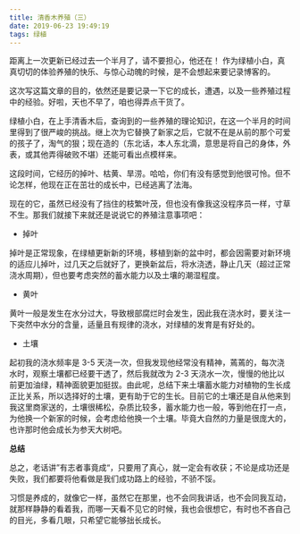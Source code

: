 ```yaml
---
title: 清香木养殖（三）
date: 2019-06-23 19:49:19
tags: 绿植
---
```


距离上一次更新已经过去一个半月了，请不要担心，他还在！
作为绿植小白，真真切切的体验养殖的快乐、与惊心动魄的时候，是不会想起来要记录博客的。

这次写这篇文章的目的，依然还是要记录一下它的成长，遭遇，以及一些养殖过程中的经验。好啦，天也不早了，咱也得弄点干货了。

绿植小白，在上手清香木后，查询到的一些养殖的理论知识，在这一个半月的时间里得到了很严峻的挑战。继上次为它替换了新家之后，它就不在是从前的那个可爱的孩子了，淘气的狠；现在造的（东北话，本人东北滴，意思是将自己的身体，外表，或其他弄得破败不堪）还能可看出点模样来。

这段时间，它经历的掉叶、枯黄、旱涝。哈哈，你们有没有感觉到他很可怜。但不论怎样，他现在正在茁壮的成长中，已经逃离了法海。

现在的它，虽然已经没有了挡住的枝繁叶茂，但也没有像我这没程序员一样，寸草不生。那我们就接下来就还是说说它的养殖注意事项吧：

* 掉叶

掉叶是正常现象，在绿植更新新的环境，移植到新的盆中时，都会因需要对新环境的适应儿掉叶，过几天之后就好了，更换新盆后，将水浇透，静止几天（超过正常浇水周期），但也要考虑突然的蓄水能力以及土壤的潮湿程度。

* 黄叶

黄叶一般是发生在水分过大，导致根部腐烂时会发生，因此我在浇水时，要关注一下突然中水分的含量，适量且有规律的浇水，对绿植的发育是有好处的。

* 土壤

起初我的浇水频率是 3-5 天浇一次，但我发现他经常没有精神，蔫蔫的，每次浇水时，观察土壤都已经要干透了，然后我就改为 2-3 天浇水一次，慢慢的他比以前更加油绿，精神面貌更加挺拔。由此呢，总结下来土壤蓄水能力对植物的生长成正比关系，所以选择好的土壤，更有助于它的生长。目前它的土壤还是自从他来到我这里商家送的，土壤很稀松，杂质比较多，蓄水能力也一般，等到他在打一点，为他换一个新家的时候，会考虑给他换一个土壤。毕竟大自然的力量是很庞大的，也许那时他会成长为参天大树吧。


**总结**

总之，老话讲”有志者事竟成“，只要用了真心，就一定会有收获；不论是成功还是失败，我们都要将他看做是我们成功路上的经验，不骄不馁。

习惯是养成的，就像它一样，虽然它在那里，也不会同我讲话，也不会同我互动，就那样静静的看着我，而哪一天看不见它的时候，我也会很想它，有时也不吝自己的目光，多看几眼，只希望它能够拙长成长。


